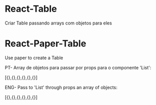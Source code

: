 # React-Table

Criar Table passando arrays com objetos para eles

# React-Paper-Table
Use paper to create a Table

PT- Array de objetos para passar por props para o componente 'List':

[{},{},{},{},{},{}]

ENG- Pass to 'List' through props an array of objects:

[{},{},{},{},{},{}]
